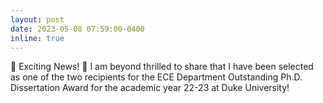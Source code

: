 ```yaml
---
layout: post
date: 2023-05-08 07:59:00-0400
inline: true
---
```

🎉 Exciting News! 🎉 I am beyond thrilled to share that I have been selected as one of the two recipients for the ECE Department Outstanding Ph.D. Dissertation Award for the academic year 22-23 at Duke University!